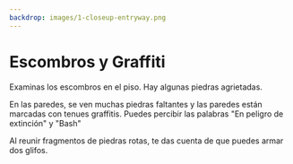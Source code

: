 ```yaml
---
backdrop: images/1-closeup-entryway.png
---
```


# Escombros y Graffiti

Examinas los escombros en el piso. Hay algunas piedras agrietadas.

En las paredes, se ven muchas piedras faltantes y las paredes están marcadas con tenues graffitis. Puedes percibir las palabras "En peligro de extinción" y "Bash"

Al reunir fragmentos de piedras rotas, te das cuenta de que puedes armar dos glifos.

<Page url="720" instructions="" condition="none" action="Seguir" />
